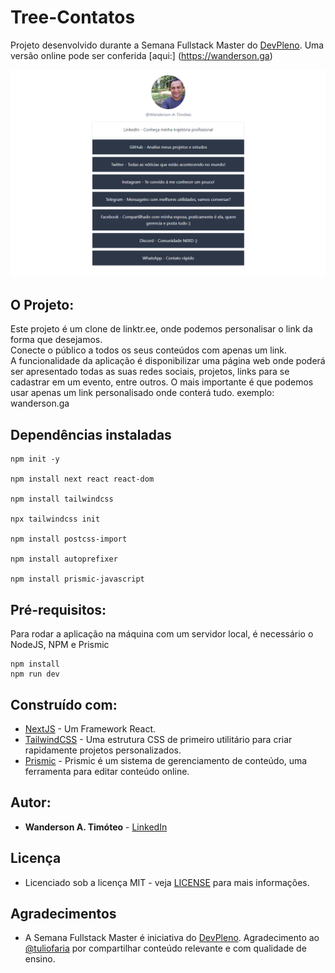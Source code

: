 # Tree-Contatos
Projeto desenvolvido durante a Semana Fullstack Master do [DevPleno](https://devpleno.com).
Uma versão online pode ser conferida [aqui:] (https://wanderson.ga)

![Preview](https://github.com/Wanderson-A-Timoteo/tree-contatos/blob/master/interface-tree-contatos.png?raw=true)

## O Projeto:
Este projeto é um clone de linktr.ee, onde podemos personalisar o link da forma que desejamos.<br>
Conecte o público a todos os seus conteúdos com apenas um link.<br>
A funcionalidade da aplicação é disponibilizar uma página web onde poderá ser apresentado todas as suas redes sociais, projetos, links para se cadastrar em um evento, entre outros. O mais importante é que podemos usar apenas um link personalisado onde conterá tudo. exemplo: wanderson.ga

## Dependências instaladas
```
npm init -y

npm install next react react-dom

npm install tailwindcss

npx tailwindcss init

npm install postcss-import

npm install autoprefixer

npm install prismic-javascript

```

## Pré-requisitos:

Para rodar a aplicação na máquina com um servidor local, é necessário o NodeJS, NPM e Prismic

```
npm install
npm run dev
```

## Construído com:

* [NextJS](https://nextjs.org/) - Um Framework React.
* [TailwindCSS](https://tailwindcss.com/) - Uma estrutura CSS de primeiro utilitário para criar rapidamente projetos personalizados.
* [Prismic](https://prismic.io/) - Prismic é um sistema de gerenciamento de conteúdo, uma ferramenta para editar conteúdo online.

## Autor:

* **Wanderson A. Timóteo** - [LinkedIn](https://www.linkedin.com/in/wanderson-a-timoteo/)


## Licença

* Licenciado sob a licença MIT - veja [LICENSE](LICENSE) para mais informações.

## Agradecimentos

* A Semana Fullstack Master é iniciativa do [DevPleno](https://devpleno.com). Agradecimento ao [@tuliofaria](https://github.com/tuliofaria/) por compartilhar conteúdo relevante e com qualidade de ensino.